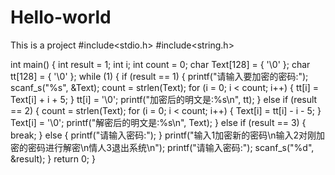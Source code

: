 # Hello-world
This is a project
#include<stdio.h>
#include<string.h>

int main()
{
	int result = 1;
	int i;
	int count = 0;
	char Text[128] = { '\0' };
	char tt[128] = { '\0' };
	while (1) {
		if (result == 1) {
			printf("请输入要加密的密码:");
			scanf_s("%s", &Text);
			count = strlen(Text);
			for (i = 0; i < count; i++) {
				tt[i] = Text[i] + i + 5;
			}
			tt[i] = '\0';
			printf("加密后的明文是:%s\n", tt);
		}
		else if (result == 2) {
			count = strlen(Text);
			for (i = 0; i < count; i++) {
				Text[i] = tt[i] - i - 5;
			}
			Text[i] = '\0';
			printf("解密后的明文是:%s\n", Text);
		}
		else if (result == 3) {
			break;
		}
		else {
			printf("请输入密码:");
		}
		printf("输入1加密新的密码\n输入2对刚加密的密码进行解密\n情人3退出系统\n");
		printf("请输入密码:");
		scanf_s("%d", &result);
	}
	return 0;
}
